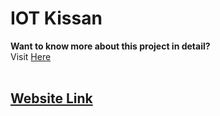 # IOT Kissan
<b>Want to know more about this project in detail?</b><br>
Visit [Here](https://drive.google.com/file/d/1NGlXHttykOF_v96Qw_gVaLgw2tXd5Q_T/view?usp=sharing)<br>
<br>
## [Website Link](https://iot-kissan-frontend.vercel.app/)
